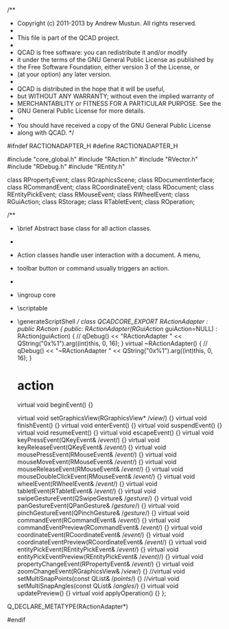 /**
 * Copyright (c) 2011-2013 by Andrew Mustun. All rights reserved.
 * 
 * This file is part of the QCAD project.
 *
 * QCAD is free software: you can redistribute it and/or modify
 * it under the terms of the GNU General Public License as published by
 * the Free Software Foundation, either version 3 of the License, or
 * (at your option) any later version.
 *
 * QCAD is distributed in the hope that it will be useful,
 * but WITHOUT ANY WARRANTY; without even the implied warranty of
 * MERCHANTABILITY or FITNESS FOR A PARTICULAR PURPOSE. See the
 * GNU General Public License for more details.
 *
 * You should have received a copy of the GNU General Public License
 * along with QCAD.
 */

#ifndef RACTIONADAPTER_H
#define RACTIONADAPTER_H

#include "core_global.h"
#include "RAction.h"
#include "RVector.h"
#include "RDebug.h"
#include "REntity.h"

class RPropertyEvent;
class RGraphicsScene;
class RDocumentInterface;
class RCommandEvent;
class RCoordinateEvent;
class RDocument;
class REntityPickEvent;
class RMouseEvent;
class RWheelEvent;
class RGuiAction;
class RStorage;
class RTabletEvent;
class ROperation;

/**
 * \brief Abstract base class for all action classes.
 *
 * Action classes handle user interaction with a document. A menu,
 * toolbar button or command usually triggers an action.
 *
 * \ingroup core
 * \scriptable
 * \generateScriptShell
 */
class QCADCORE_EXPORT RActionAdapter : public RAction {
public:
    RActionAdapter(RGuiAction* guiAction=NULL) : RAction(guiAction) {
//        qDebug() << "RActionAdapter " << QString("0x%1").arg((int)this, 0, 16);
    }
    virtual ~RActionAdapter() {
//        qDebug() << "~RActionAdapter " << QString("0x%1").arg((int)this, 0, 16);
    }
    # action
    virtual void <a id=action>beginEvent</a>() {}
    
    virtual void setGraphicsView(RGraphicsView* /*view*/) {}
    virtual void finishEvent() {}
    virtual void enterEvent() {}
    virtual void suspendEvent() {}
    virtual void resumeEvent() {}
    virtual void escapeEvent() {}
    virtual void keyPressEvent(QKeyEvent& /*event*/) {}
    virtual void keyReleaseEvent(QKeyEvent& /*event*/) {}
    virtual void mousePressEvent(RMouseEvent& /*event*/) {}
    virtual void mouseMoveEvent(RMouseEvent& /*event*/) {}
    virtual void mouseReleaseEvent(RMouseEvent& /*event*/) {}
    virtual void mouseDoubleClickEvent(RMouseEvent& /*event*/) {}
    virtual void wheelEvent(RWheelEvent& /*event*/) {}
    virtual void tabletEvent(RTabletEvent& /*event*/) {}
    virtual void swipeGestureEvent(QSwipeGesture& /*gesture*/) {}
    virtual void panGestureEvent(QPanGesture& /*gesture*/) {}
    virtual void pinchGestureEvent(QPinchGesture& /*gesture*/) {}
    virtual void commandEvent(RCommandEvent& /*event*/) {}
    virtual void commandEventPreview(RCommandEvent& /*event*/) {}
    virtual void coordinateEvent(RCoordinateEvent& /*event*/) {}
    virtual void coordinateEventPreview(RCoordinateEvent& /*event*/) {}
    virtual void entityPickEvent(REntityPickEvent& /*event*/) {}
    virtual void entityPickEventPreview(REntityPickEvent& /*event)*/) {}
    virtual void propertyChangeEvent(RPropertyEvent& /*event*/) {}
    virtual void zoomChangeEvent(RGraphicsView& /*view*/) {}
    //virtual void setMultiSnapPoints(const QList<RVector>& /*points*/) {}
    //virtual void setMultiSnapAngles(const QList<double>& /*angles*/) {}
    virtual void updatePreview() {}
    virtual void applyOperation() {}
};

Q_DECLARE_METATYPE(RActionAdapter*)

#endif

